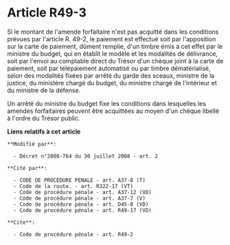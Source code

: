 # Article R49-3

Si le montant de l'amende forfaitaire n'est pas acquitté dans les conditions prévues par l'article R. 49-2, le paiement est
effectué soit par l'apposition sur la carte de paiement, dûment remplie, d'un timbre émis à cet effet par le ministre du
budget, qui en établit le modèle et les modalités de délivrance, soit par l'envoi au comptable direct du Trésor d'un chèque
joint à la carte de paiement, soit par télépaiement automatisé ou par timbre dématérialisé, selon des modalités fixées par
arrêté du garde des sceaux, ministre de la justice, du ministère chargé du budget, du ministre chargé de l'intérieur et du
ministre de la défense. 

Un arrêté du ministre du budget fixe les conditions dans lesquelles les amendes forfaitaires peuvent être acquittées au moyen
d'un chèque libellé à l'ordre du Trésor public.

**Liens relatifs à cet article**

	**Modifié par**:

	  - Décret n°2008-764 du 30 juillet 2008 - art. 2

	**Cité par**:

	  - CODE DE PROCEDURE PENALE - art. A37-8 (T)
	  - Code de la route. - art. R322-17 (VT)
	  - Code de procédure pénale - art. A37-12 (VD)
	  - Code de procédure pénale - art. A37-7 (V)
	  - Code de procédure pénale - art. D45-8 (VD)
	  - Code de procédure pénale - art. R49-17 (VD)

	**Cite**:

	  - Code de procédure pénale - art. R49-2
